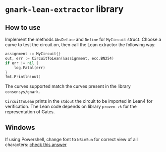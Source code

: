 # `gnark-lean-extractor` library

## How to use
Implement the methods `AbsDefine` and `Define` for `MyCircuit` struct. Choose a curve to test the circuit on, then call the Lean extractor the following way:
```go
assignment := MyCircuit{}
out, err := CircuitToLean(&assignment, ecc.BN254)
if err != nil {
    log.Fatal(err)
}
fmt.Println(out)
```
The curves supported match the curves present in the library `consensys/gnark`.

`CircuitToLean` prints in the `stdout` the circuit to be imported in Lean4 for verification. The Lean code depends on library `proven-zk` for the representation of Gates.

## Windows
If using Powershell, change font to `NSimSun` for correct view of all characters:
[check this answer](https://stackoverflow.com/a/48029600)